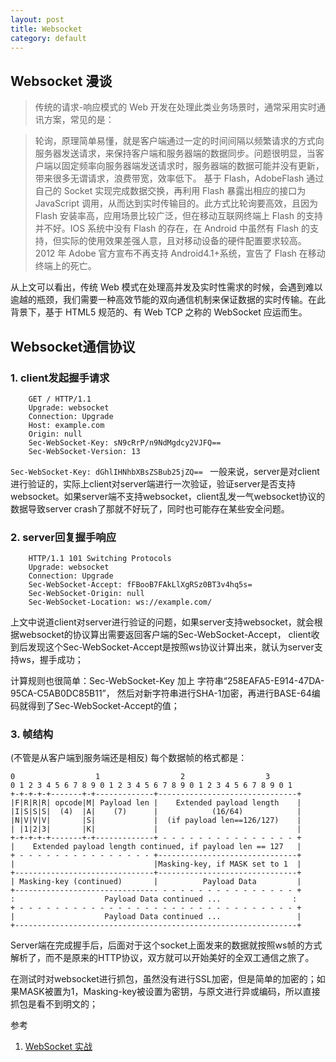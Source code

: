 ```yaml
---
layout: post
title: Websocket
category: default
---
```



## Websocket 漫谈
	
> 传统的请求-响应模式的 Web 开发在处理此类业务场景时，通常采用实时通讯方案，常见的是：

>    轮询，原理简单易懂，就是客户端通过一定的时间间隔以频繁请求的方式向服务器发送请求，来保持客户端和服务器端的数据同步。问题很明显，当客户端以固定频率向服务器端发送请求时，服务器端的数据可能并没有更新，带来很多无谓请求，浪费带宽，效率低下。
>    基于 Flash，AdobeFlash 通过自己的 Socket 实现完成数据交换，再利用 Flash 暴露出相应的接口为 JavaScript 调用，从而达到实时传输目的。此方式比轮询要高效，且因为 Flash 安装率高，应用场景比较广泛，但在移动互联网终端上 Flash 的支持并不好。IOS 系统中没有 Flash 的存在，在 Android 中虽然有 Flash 的支持，但实际的使用效果差强人意，且对移动设备的硬件配置要求较高。2012 年 Adobe 官方宣布不再支持 Android4.1+系统，宣告了 Flash 在移动终端上的死亡。

从上文可以看出，传统 Web 模式在处理高并发及实时性需求的时候，会遇到难以逾越的瓶颈，我们需要一种高效节能的双向通信机制来保证数据的实时传输。在此背景下，基于 HTML5 规范的、有 Web TCP 之称的 WebSocket 应运而生。

## Websocket通信协议

### 1. client发起握手请求

```
	GET / HTTP/1.1
	Upgrade: websocket
	Connection: Upgrade
	Host: example.com
	Origin: null
	Sec-WebSocket-Key: sN9cRrP/n9NdMgdcy2VJFQ==
	Sec-WebSocket-Version: 13
```

`Sec-WebSocket-Key: dGhlIHNhbXBsZSBub25jZQ== ` 一般来说，server是对client进行验证的，实际上client对server端进行一次验证，验证server是否支持websocket。如果server端不支持websocket，client乱发一气websocket协议的数据导致server crash了那就不好玩了，同时也可能存在某些安全问题。

### 2. server回复握手响应

```
	HTTP/1.1 101 Switching Protocols
	Upgrade: websocket
	Connection: Upgrade
	Sec-WebSocket-Accept: fFBooB7FAkLlXgRSz0BT3v4hq5s=
	Sec-WebSocket-Origin: null
	Sec-WebSocket-Location: ws://example.com/
```

上文中说道client对server进行验证的问题，如果server支持websocket，就会根据websocket的协议算出需要返回客户端的Sec-WebSocket-Accept， client收到后发现这个Sec-WebSocket-Accept是按照ws协议计算出来，就认为server支持ws，握手成功；

计算规则也很简单：Sec-WebSocket-Key 加上 字符串“258EAFA5-E914-47DA-95CA-C5AB0DC85B11”， 然后对新字符串进行SHA-1加密，再进行BASE-64编码就得到了Sec-WebSocket-Accept的值；


### 3. 帧结构

(不管是从客户端到服务端还是相反) 每个数据帧的格式都是：

```
0                  1                  2                  3
0 1 2 3 4 5 6 7 8 9 0 1 2 3 4 5 6 7 8 9 0 1 2 3 4 5 6 7 8 9 0 1
+-+-+-+-+-------+-+-------------+-------------------------------+
|F|R|R|R| opcode|M| Payload len |    Extended payload length    |
|I|S|S|S|  (4)  |A|    (7)      |            (16/64)            |
|N|V|V|V|       |S|             |  (if payload len==126/127)    |
| |1|2|3|       |K|             |                               |
+-+-+-+-+-------+-+-------------+ - - - - - - - - - - - - - - - +
|    Extended payload length continued, if payload len == 127   |
+ - - - - - - - - - - - - - - - +-------------------------------+
|                               |Masking-key, if MASK set to 1  |
+-------------------------------+-------------------------------+
| Masking-key (continued)       |          Payload Data         |
+-------------------------------- - - - - - - - - - - - - - - - +
:                    Payload Data continued ...                :
+ - - - - - - - - - - - - - - - - - - - - - - - - - - - - - - - +
|                    Payload Data continued ...                 |
+---------------------------------------------------------------+
```

Server端在完成握手后，后面对于这个socket上面发来的数据就按照ws帧的方式解析了，而不是原来的HTTP协议，双方就可以开始美好的全双工通信之旅了。

在测试时对websocket进行抓包，虽然没有进行SSL加密，但是简单的加密的；如果MASK被置为1，Masking-key被设置为密钥，与原文进行异或编码，所以直接抓包是看不到明文的；

参考  

1. [WebSocket 实战](http://www.ibm.com/developerworks/cn/java/j-lo-WebSocket/index.html)


